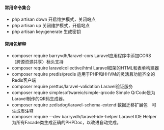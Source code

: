 #### 常用命令集合
* php artisan down  开启维护模式，关闭站点
* php artisan up    关闭维护模式，开启站点
* php artisan key:generate  生成密钥


#### 常用包解释
* composer require barryvdh/laravel-cors    Laravel应用程序中添加CORS（跨源资源共享）标头支持
* composer require laravelcollective/html   Laravel框架的HTML和表单构建器
* composer require predis/predis            适用于PHP和HHVM的灵活且功能齐全的Redis客户端
* composer require prettus/laravel-validation   Laravel验证服务
* composer require simplesoftwareio/simple-qrcode   Simple QrCode是为Laravel制作的QR码生成器。
* composer require zedisdog/laravel-schema-extend   数据迁移扩展包　可生成表注释
* composer require --dev barryvdh/laravel-ide-helper    Laravel IDE Helper为所有Facade类生成正确的PHPDoc，以改进自动完成。